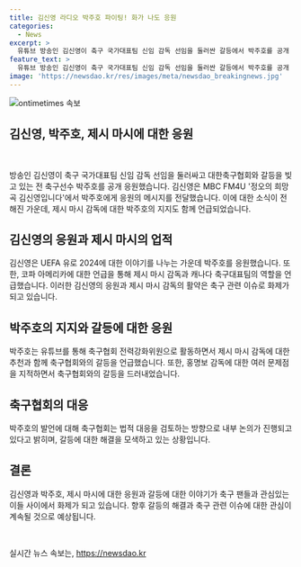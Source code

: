 ```yaml
---
title: 김신영 라디오 박주호 파이팅! 화가 나도 응원
categories:
  - News
excerpt: >
  유튜브 방송인 김신영이 축구 국가대표팀 신임 감독 선임을 둘러싼 갈등에서 박주호를 공개 응원했다. 또한, 캐나다 축구대표팀 감독 제시 마시를 언급하며 화제를 모았고, 박주호는 축구협회와의 갈등을 공개했다. 축구계의 관심을 모으고 있는 논란과 관련된 의견이 공개되며 화제를 모은다.
feature_text: >
  유튜브 방송인 김신영이 축구 국가대표팀 신임 감독 선임을 둘러싼 갈등에서 박주호를 공개 응원했다. 또한, 캐나다 축구대표팀 감독 제시 마시를 언급하며 화제를 모았고, 박주호는 축구협회와의 갈등을 공개했다. 축구계의 관심을 모으고 있는 논란과 관련된 의견이 공개되며 화제를 모은다.
image: 'https://newsdao.kr/res/images/meta/newsdao_breakingnews.jpg'
---
```


<p><img src="https://newsdao.kr/res/images/meta/newsdao_breakingnews.jpg" alt="ontimetimes 속보" /></p>

<h2 data-ke-size="size26">김신영, 박주호, 제시 마시에 대한 응원</h2>

<p data-ke-size="size16">&nbsp;</p>

<p>방송인 김신영이 축구 국가대표팀 신임 감독 선임을 둘러싸고 대한축구협회와 갈등을 빚고 있는 전 축구선수 박주호를 공개 응원했습니다. 김신영은 MBC FM4U '정오의 희망곡 김신영입니다'에서 박주호에게 응원의 메시지를 전달했습니다. 이에 대한 소식이 전해진 가운데, 제시 마시 감독에 대한 박주호의 지지도 함께 언급되었습니다.</p>

<h2 data-ke-size="size24">김신영의 응원과 제시 마시의 업적</h2>

<p>김신영은 UEFA 유로 2024에 대한 이야기를 나누는 가운데 박주호를 응원했습니다. 또한, 코파 아메리카에 대한 언급을 통해 제시 마시 감독과 캐나다 축구대표팀의 역할을 언급했습니다. 이러한 김신영의 응원과 제시 마시 감독의 활약은 축구 관련 이슈로 화제가 되고 있습니다.</p>

<h2 data-ke-size="size24">박주호의 지지와 갈등에 대한 응원</h2>

<p>박주호는 유튜브를 통해 축구협회 전력강화위원으로 활동하면서 제시 마시 감독에 대한 추천과 함께 축구협회와의 갈등을 언급했습니다. 또한, 홍명보 감독에 대한 여러 문제점을 지적하면서 축구협회와의 갈등을 드러내었습니다. </p>

<h2 data-ke-size="size24">축구협회의 대응</h2>

<p>박주호의 발언에 대해 축구협회는 법적 대응을 검토하는 방향으로 내부 논의가 진행되고 있다고 밝히며, 갈등에 대한 해결을 모색하고 있는 상황입니다.</p>

<h2 data-ke-size="size24">결론</h2>

<p>김신영과 박주호, 제시 마시에 대한 응원과 갈등에 대한 이야기가 축구 팬들과 관심있는 이들 사이에서 화제가 되고 있습니다. 향후 갈등의 해결과 축구 관련 이슈에 대한 관심이 계속될 것으로 예상됩니다.</p>

<p data-ke-size="size16">&nbsp;</p>
실시간 뉴스 속보는, <a href="https://newsdao.kr" rel="dofollow">https://newsdao.kr</a>


